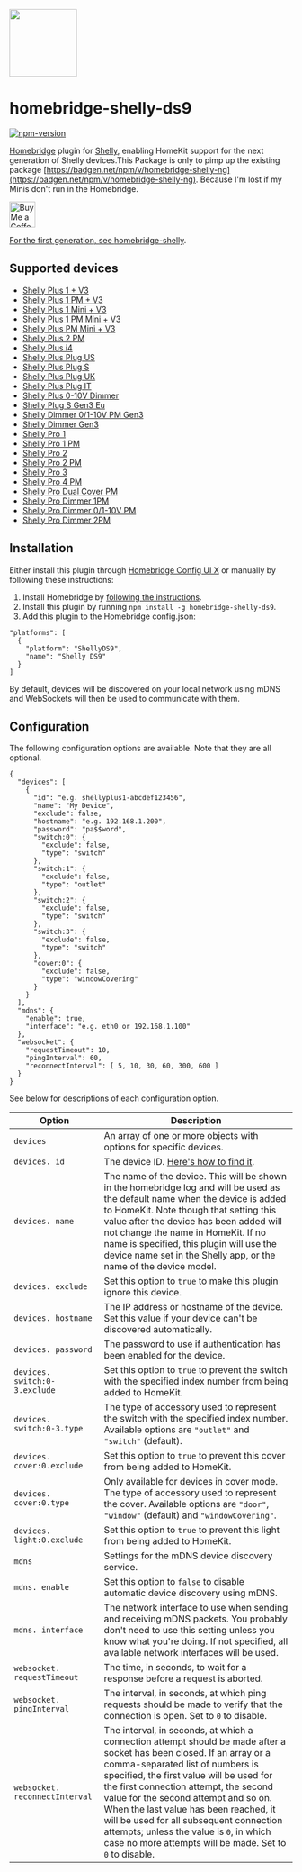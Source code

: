 <a href="https://github.com/cubi1337/homebridge-shelly-ng"><img src="homebridge-shelly-ng.png" height="120"></a>

# homebridge-shelly-ds9

[![npm-version](https://badgen.net/npm/v/homebridge-shelly-ds9)](https://www.npmjs.com/package/homebridge-shelly-ds9)

[Homebridge](https://homebridge.io) plugin for [Shelly](https://shelly.cloud),
enabling HomeKit support for the next generation of Shelly devices.This Package is only to pimp up the existing package [https://badgen.net/npm/v/homebridge-shelly-ng](https://badgen.net/npm/v/homebridge-shelly-ng). Because I'm lost if my Minis don't run in the Homebridge.

<a href='https://ko-fi.com/cubi1337' target='_blank'><img height='35' style='border:0px;height:46px;' src='https://az743702.vo.msecnd.net/cdn/kofi3.png?v=0' border='0' alt='Buy Me a Coffee at ko-fi.com' />

For the first generation, see [homebridge-shelly](https://github.com/alexryd/homebridge-shelly).

## Supported devices

- [Shelly Plus 1 + V3](https://kb.shelly.cloud/knowledge-base/shelly-plus-1)
- [Shelly Plus 1 PM + V3](https://kb.shelly.cloud/knowledge-base/shelly-plus-1pm)
- [Shelly Plus 1 Mini + V3](https://kb.shelly.cloud/knowledge-base/shelly-plus-1-mini)
- [Shelly Plus 1 PM Mini + V3](https://kb.shelly.cloud/knowledge-base/shelly-plus-1pm-mini)
- [Shelly Plus PM Mini + V3](https://kb.shelly.cloud/knowledge-base/shelly-plus-pm-mini)
- [Shelly Plus 2 PM](https://kb.shelly.cloud/knowledge-base/shelly-plus-2pm)
- [Shelly Plus i4](https://kb.shelly.cloud/knowledge-base/shelly-plus-i4)
- [Shelly Plus Plug US](https://kb.shelly.cloud/knowledge-base/shelly-plus-plug-us)
- [Shelly Plus Plug S](https://kb.shelly.cloud/knowledge-base/shelly-plus-plug-s-1)
- [Shelly Plus Plug UK](https://kb.shelly.cloud/knowledge-base/shelly-plus-plug-uk)
- [Shelly Plus Plug IT](https://kb.shelly.cloud/knowledge-base/shelly-plus-plug-it)
- [Shelly Plus 0-10V Dimmer](https://kb.shelly.cloud/knowledge-base/shelly-plus-0-10v-dimmer)
- [Shelly Plug S Gen3 Eu](https://kb.shelly.cloud/knowledge-base/shelly-plug-s-mtr-gen3)
- [Shelly Dimmer 0/1-10V PM Gen3](https://kb.shelly.cloud/knowledge-base/shelly-dimmer-0-1-10v-pm-gen3)
- [Shelly Dimmer Gen3](https://kb.shelly.cloud/knowledge-base/shelly-dimmer-gen3)
- [Shelly Pro 1](https://kb.shelly.cloud/knowledge-base/shelly-pro-1)
- [Shelly Pro 1 PM](https://kb.shelly.cloud/knowledge-base/shelly-pro-1pm)
- [Shelly Pro 2](https://kb.shelly.cloud/knowledge-base/shelly-pro-2)
- [Shelly Pro 2 PM](https://kb.shelly.cloud/knowledge-base/shelly-pro-2pm)
- [Shelly Pro 3](https://kb.shelly.cloud/knowledge-base/shelly-pro-3-v1)
- [Shelly Pro 4 PM](https://kb.shelly.cloud/knowledge-base/shelly-pro-4pm)
- [Shelly Pro Dual Cover PM](https://kb.shelly.cloud/knowledge-base/shelly-pro-dual-cover-pm)
- [Shelly Pro Dimmer 1PM](https://kb.shelly.cloud/knowledge-base/shelly-pro-dimmer-1pm)
- [Shelly Pro Dimmer 0/1-10V PM](https://kb.shelly.cloud/knowledge-base/shelly-pro-dimmer-0-1-10v-pm)
- [Shelly Pro Dimmer 2PM](https://kb.shelly.cloud/knowledge-base/shelly-pro-dimmer-2pm)

## Installation

Either install this plugin through [Homebridge Config UI X](https://github.com/oznu/homebridge-config-ui-x)
or manually by following these instructions:

1. Install Homebridge by [following the instructions](https://github.com/homebridge/homebridge/wiki).
2. Install this plugin by running `npm install -g homebridge-shelly-ds9`.
3. Add this plugin to the Homebridge config.json:

```
"platforms": [
  {
    "platform": "ShellyDS9",
    "name": "Shelly DS9"
  }
]
```

By default, devices will be discovered on your local network using mDNS and
WebSockets will then be used to communicate with them.

## Configuration

The following configuration options are available. Note that they are all optional.

```
{
  "devices": [
    {
      "id": "e.g. shellyplus1-abcdef123456",
      "name": "My Device",
      "exclude": false,
      "hostname": "e.g. 192.168.1.200",
      "password": "pa$$word",
      "switch:0": {
        "exclude": false,
        "type": "switch"
      },
      "switch:1": {
        "exclude": false,
        "type": "outlet"
      },
      "switch:2": {
        "exclude": false,
        "type": "switch"
      },
      "switch:3": {
        "exclude": false,
        "type": "switch"
      },
      "cover:0": {
        "exclude": false,
        "type": "windowCovering"
      }
    }
  ],
  "mdns": {
    "enable": true,
    "interface": "e.g. eth0 or 192.168.1.100"
  },
  "websocket": {
    "requestTimeout": 10,
    "pingInterval": 60,
    "reconnectInterval": [ 5, 10, 30, 60, 300, 600 ]
  }
}
```

See below for descriptions of each configuration option.

| Option                         | Description                                                                                                                                                                                                                                                                                                                                                                                                                                                                        |
| ------------------------------ | ---------------------------------------------------------------------------------------------------------------------------------------------------------------------------------------------------------------------------------------------------------------------------------------------------------------------------------------------------------------------------------------------------------------------------------------------------------------------------------- |
| `devices`                      | An array of one or more objects with options for specific devices.                                                                                                                                                                                                                                                                                                                                                                                                                 |
| `devices. id`                  | The device ID. [Here's how to find it](https://github.com/alexryd/homebridge-shelly-ng/wiki/Finding-a-device-ID).                                                                                                                                                                                                                                                                                                                                                                  |
| `devices. name`                | The name of the device. This will be shown in the homebridge log and will be used as the default name when the device is added to HomeKit. Note though that setting this value after the device has been added will not change the name in HomeKit. If no name is specified, this plugin will use the device name set in the Shelly app, or the name of the device model.                                                                                                          |
| `devices. exclude`             | Set this option to `true` to make this plugin ignore this device.                                                                                                                                                                                                                                                                                                                                                                                                                  |
| `devices. hostname`            | The IP address or hostname of the device. Set this value if your device can't be discovered automatically.                                                                                                                                                                                                                                                                                                                                                                         |
| `devices. password`            | The password to use if authentication has been enabled for the device.                                                                                                                                                                                                                                                                                                                                                                                                             |
| `devices. switch:0-3.exclude`  | Set this option to `true` to prevent the switch with the specified index number from being added to HomeKit.                                                                                                                                                                                                                                                                                                                                                                       |
| `devices. switch:0-3.type`     | The type of accessory used to represent the switch with the specified index number. Available options are `"outlet"` and `"switch"` (default).                                                                                                                                                                                                                                                                                                                                     |
| `devices. cover:0.exclude`     | Set this option to `true` to prevent this cover from being added to HomeKit.                                                                                                                                                                                                                                                                                                                                                                                                       |
| `devices. cover:0.type`        | Only available for devices in cover mode. The type of accessory used to represent the cover. Available options are `"door"`, `"window"` (default) and `"windowCovering"`.                                                                                                                                                                                                                                                                                                          |
| `devices. light:0.exclude`     | Set this option to `true` to prevent this light from being added to HomeKit.                                                                                                                                                                                                                                                                                                                                                                                                       |
| `mdns`                         | Settings for the mDNS device discovery service.                                                                                                                                                                                                                                                                                                                                                                                                                                    |
| `mdns. enable`                 | Set this option to `false` to disable automatic device discovery using mDNS.                                                                                                                                                                                                                                                                                                                                                                                                       |
| `mdns. interface`              | The network interface to use when sending and receiving mDNS packets. You probably don't need to use this setting unless you know what you're doing. If not specified, all available network interfaces will be used.                                                                                                                                                                                                                                                              |
| `websocket. requestTimeout`    | The time, in seconds, to wait for a response before a request is aborted.                                                                                                                                                                                                                                                                                                                                                                                                          |
| `websocket. pingInterval`      | The interval, in seconds, at which ping requests should be made to verify that the connection is open. Set to `0` to disable.                                                                                                                                                                                                                                                                                                                                                      |
| `websocket. reconnectInterval` | The interval, in seconds, at which a connection attempt should be made after a socket has been closed. If an array or a comma-separated list of numbers is specified, the first value will be used for the first connection attempt, the second value for the second attempt and so on. When the last value has been reached, it will be used for all subsequent connection attempts; unless the value is `0`, in which case no more attempts will be made. Set to `0` to disable. |
